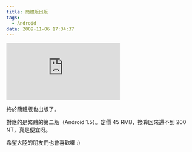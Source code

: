 ```yaml
---
title: 簡體版出版
tags:
  - Android
date: 2009-11-06 17:34:37
---
```


[![More about Google Android开发入门指南](http://image.anobii.com/anobi/image_book.php?type=4&item_id=0160f479e767f835fd&time=1257526138 "More about Google Android开发入门指南")](http://www.anobii.com/books/Google_Android开发入门指南/9787115213945/0160f479e767f835fd/ "More about Google Android开发入门指南")

終於簡體版也出版了。

對應的是繁體的第二版（Android 1.5）。定價 45 RMB，換算回來還不到 200 NT，真是便宜呀。

希望大陸的朋友們也會喜歡囉 :)